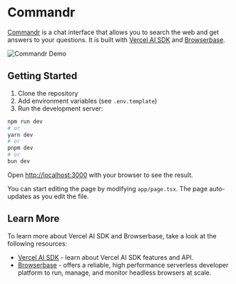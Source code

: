 # Commandr

[Commandr](https://Commandr.dev) is a chat interface that allows you to search the web and get answers to your questions. It is built with [Vercel AI SDK](https://www.npmjs.com/package/ai) and [Browserbase](https://www.browserbase.com/).

![Commandr Demo](./app/Commandr.gif)

## Getting Started

1. Clone the repository
2. Add environment variables (see `.env.template`)
3. Run the development server:

```bash
npm run dev
# or
yarn dev
# or
pnpm dev
# or
bun dev
```

Open [http://localhost:3000](http://localhost:3000) with your browser to see the result.

You can start editing the page by modifying `app/page.tsx`. The page auto-updates as you edit the file.

## Learn More

To learn more about Vercel AI SDK and Browserbase, take a look at the following resources:

- [Vercel AI SDK](https://www.npmjs.com/package/ai) - learn about Vercel AI SDK features and API.
- [Browserbase](https://www.browserbase.com/) - offers a reliable, high performance serverless developer platform to run, manage, and monitor headless browsers at scale.

